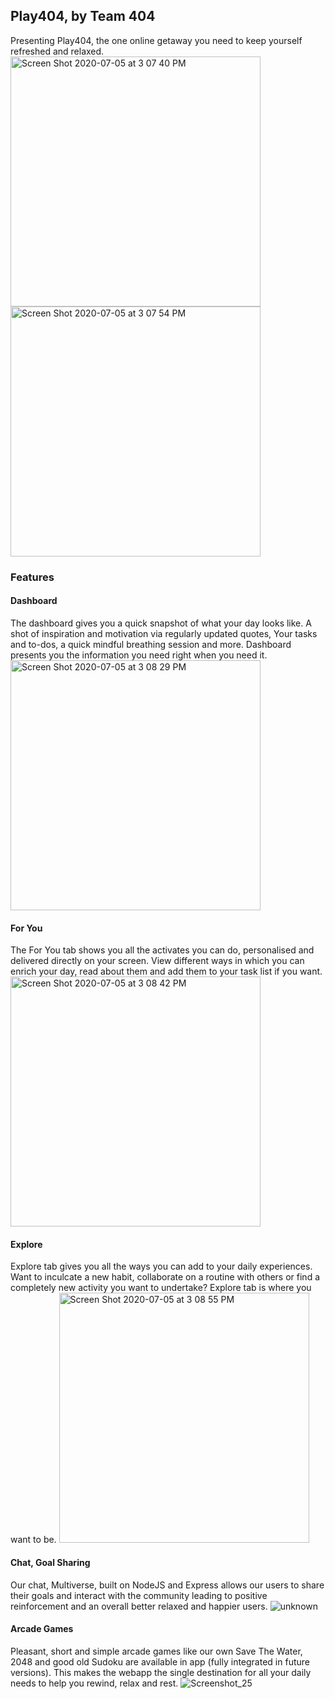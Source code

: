 ## Play404, by Team 404
  
  Presenting Play404, the one online getaway you need to keep yourself refreshed and relaxed.
  <img width="400" alt="Screen Shot 2020-07-05 at 3 07 40 PM" src="https://user-images.githubusercontent.com/54809290/86529847-b0b02e80-bed1-11ea-93e3-a3b2e4969333.png">
  <img width="400" alt="Screen Shot 2020-07-05 at 3 07 54 PM" src="https://user-images.githubusercontent.com/54809290/86529849-b3ab1f00-bed1-11ea-9b26-7873aa488a1f.png">
  ### Features
  
  #### Dashboard
  The dashboard gives you a quick snapshot of what your day looks like. A shot of inspiration and motivation via regularly updated quotes, Your tasks and to-dos, a quick mindful breathing session and more. Dashboard presents you the information you need right when you need it.
  <img width="400" alt="Screen Shot 2020-07-05 at 3 08 29 PM" src="https://user-images.githubusercontent.com/54809290/86529855-c4f42b80-bed1-11ea-8a74-81912e627dca.png">

  
  #### For You
  The For You tab shows you all the activates you can do, personalised and delivered directly on your screen. View different ways in which you can enrich your day, read about them and add them to your task list if you want.
  <img width="400" alt="Screen Shot 2020-07-05 at 3 08 42 PM" src="https://user-images.githubusercontent.com/54809290/86529860-cf162a00-bed1-11ea-802c-45d03fabe9b8.png">
  
  #### Explore
  Explore tab gives you all the ways you can add to your daily experiences. Want to inculcate a new habit, collaborate on a routine with others or find a completely new activity you want to undertake? Explore tab is where you want to be.
  <img width="400" alt="Screen Shot 2020-07-05 at 3 08 55 PM" src="https://user-images.githubusercontent.com/54809290/86529868-dd644600-bed1-11ea-8db2-05662c6ef0fd.png">
  
  #### Chat, Goal Sharing 
  Our chat, Multiverse, built on NodeJS and Express allows our users to share their goals and interact with the community leading to positive reinforcement and an overall better relaxed and happier users.
  ![unknown](https://user-images.githubusercontent.com/54809290/86529948-3b912900-bed2-11ea-8473-2d0851fb50d3.png)
  
  #### Arcade Games
  Pleasant, short and simple arcade games like our own Save The Water, 2048 and good old Sudoku are available in app (fully integrated in future versions). This makes the webapp the single destination for all your daily needs to help you rewind, relax and rest.
  ![Screenshot_25](https://user-images.githubusercontent.com/54809290/86529926-0be22100-bed2-11ea-935b-771ac5565aa2.png)
  
  
